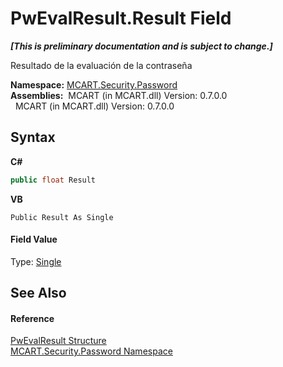 # PwEvalResult.Result Field
 _**\[This is preliminary documentation and is subject to change.\]**_

Resultado de la evaluación de la contraseña

**Namespace:**&nbsp;<a href="dbbe708a-6e0a-d3f8-20a0-94d530d6d526">MCART.Security.Password</a><br />**Assemblies:**&nbsp;&nbsp;MCART (in MCART.dll) Version: 0.7.0.0<br />&nbsp;&nbsp;MCART (in MCART.dll) Version: 0.7.0.0<br />

## Syntax

**C#**<br />
``` C#
public float Result
```

**VB**<br />
``` VB
Public Result As Single
```


#### Field Value
Type: <a href="http://msdn2.microsoft.com/es-es/library/3www918f" target="_blank">Single</a>

## See Also


#### Reference
<a href="ce490786-90eb-803c-6d58-7125afd2adee">PwEvalResult Structure</a><br /><a href="dbbe708a-6e0a-d3f8-20a0-94d530d6d526">MCART.Security.Password Namespace</a><br />